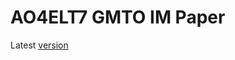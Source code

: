 # AO4ELT7 GMTO IM Paper

Latest [version](https://www.dropbox.com/scl/fi/wdxye0egq38t0oa4ryla4/main.pdf?rlkey=vd4jsxaw27kmdqf28rlwuhhgi&dl=0)
